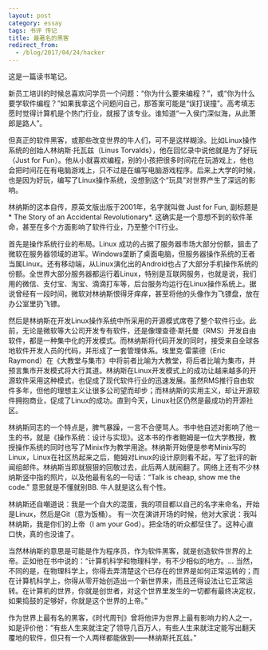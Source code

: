 ```yaml
---
layout: post
category: essay
tags: 书评 传记
title: 最著名的黑客
redirect_from:
  - /blog/2017/04/24/hacker
---
```


这是一篇读书笔记。

新员工培训的时候总喜欢问学员一个问题：“你为什么要来编程？”，或“你为什么要学软件编程？”如果我拿这个问题问自己，那答案可能是“误打误撞”。高考填志愿时觉得计算机是个热门行业，就报了该专业。谁知道“一入侯门深似海，从此萧郎是路人”。

但真正的软件黑客，或那些改变世界的牛人们，可不是这样糊涂。比如Linux操作系统的创始人林纳斯·托瓦兹（Linus Torvalds），他在回忆录中说他就是为了好玩（Just for Fun）。他从小就喜欢编程，别的小孩把很多时间花在玩游戏上，他也会把时间花在有电脑游戏上，只不过是在编写电脑游戏程序。后来上大学的时候，也是因为好玩，编写了Linux操作系统，没想到这个“玩具”对世界产生了深远的影响。

林纳斯的这本自传，原英文版出版于2001年，名字就叫做 Just for Fun, 副标题是* The Story of an Accidental Revolutionary*.  这确实是一个意想不到的软件革命，甚至在多个方面影响了软件行业，乃至整个IT行业。

首先是操作系统行业的布局。Linux 成功的占据了服务器市场大部分份额，狙击了微软在服务器领域的进军。Windows垄断了桌面电脑，但服务器操作系统的王者当属Linux。还有移动端，从Linux演化出的Android也占了大部分手机操作系统的份额。全世界大部分服务器都运行着Linux，特别是互联网服务，也就是说，我们用的微信、支付宝、淘宝、滴滴打车等，后台服务均运行在Linux操作系统上。据说曾经有一段时间，微软对林纳斯恨得牙痒痒，甚至将他的头像作为飞镖盘，放在办公室里扔飞镖。

然后是林纳斯在开发Linux操作系统中所采用的开源模式席卷了整个软件行业。此前，无论是微软等大公司开发专有软件，还是像理查德·斯托曼（RMS）开发自由软件，都是一种集中化的开发模式。而林纳斯将代码开发的同时，接受来自全球各地软件开发人员的代码，并形成了一套管理体系。埃里克·雷蒙德（Eric Raymond）在《大教堂与集市》中将前者比喻为大教堂，将后者比喻为集市，并预言集市开发模式将大行其道。林纳斯在Linux开发模式上的成功让越来越多的开源软件采用这种模式，也促成了现代软件行业的迅速发展。虽然RMS推行自由软件多年，但他的理想主义让很多公司望而却步；而林纳斯的实用主义，却让开源软件拥抱商业，促成了Linux的成功。直到今天，Linux社区仍然是最成功的开源社区。

林纳斯同志的一个特点是，脾气暴躁，一言不合便骂人。书中他自述对影响了他一生的书，就是《操作系统：设计与实现》。这本书的作者鲍姆是一位大学教授，教授操作系统的同时也写了Minix作为教学用途。林纳斯开始便是参考Minix写的Linux，Linux在社区热起来之后，鲍姆对Linux的设计原则看不起，写了批评的新闻组邮件。林纳斯当即就狠狠的回敬过去，此后两人就闹翻了。网络上还有不少林纳斯竖中指的照片，以及他最有名的一句话：“Talk is cheap, show me the code.” 意思就是不懂就别BB. 牛人就是这么有个性。

林纳斯还自嘲道说：我是一个自大的混蛋，我的项目都以自己的名字来命名，开始是Linux，然后是Git（意为饭桶）。 有一次在演讲开场的时候，他对大家说：我叫林纳斯，我是你们的上帝（I am your God）。把全场的听众都怔住了。这种心直口快，真的也没谁了。

当然林纳斯的意思是可能是作为程序员，作为软件黑客，就是创造软件世界的上帝。正如他在书中说的：“计算机科学和物理科学，有不少相似的地方。... 当然，不同的是，在物理科学上，你得去弄清楚这个已存在的世界是如何正常运转的；而在计算机科学上，你得从零开始创造出一个新世界来，而且还得设法让它正常运转。在计算机的世界，你就是创世者，对这个世界里发生的一切都有最终决定权，如果捣鼓的足够好，你就是这个世界的上帝。”

作为世界上最有名的黑客，《时代周刊》曾将他评为世界上最有影响力的人之一，如是评价他：“有些人生来就注定了领导几百万人，有些人生来就注定能写出翻天覆地的软件，但只有一个人两样都能做到——林纳斯托瓦兹。”
